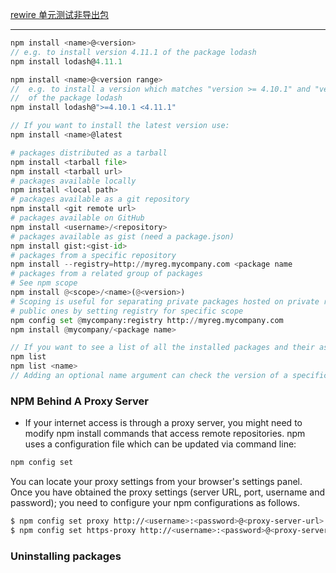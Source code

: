 <!--
 * @Author: wangyunbo
 * @Date: 2021-06-01 10:56:31
 * @LastEditors: wangyunbo
 * @LastEditTime: 2021-07-05 09:55:03
 * @Description: file content
 * @FilePath: \dayByday\npm\index.md
-->

[rewire 单元测试非导出包](https://www.npmjs.com/package/rewire)

------------------------------------

```js
npm install <name>@<version>
// e.g. to install version 4.11.1 of the package lodash
npm install lodash@4.11.1
```
```js
npm install <name>@<version range>
//  e.g. to install a version which matches "version >= 4.10.1" and "version < 4.11.1"
//  of the package lodash
npm install lodash@">=4.10.1 <4.11.1"

// If you want to install the latest version use:
npm install <name>@latest

```
```py
# packages distributed as a tarball
npm install <tarball file>
npm install <tarball url>
# packages available locally
npm install <local path>
# packages available as a git repository
npm install <git remote url>
# packages available on GitHub
npm install <username>/<repository>
# packages available as gist (need a package.json)
npm install gist:<gist-id>
# packages from a specific repository
npm install --registry=http://myreg.mycompany.com <package name
# packages from a related group of packages
# See npm scope
npm install @<scope>/<name>(@<version>)
# Scoping is useful for separating private packages hosted on private registry from
# public ones by setting registry for specific scope
npm config set @mycompany:registry http://myreg.mycompany.com
npm install @mycompany/<package name>
```

```js
// If you want to see a list of all the installed packages and their associated versions in the current workspace, use:
npm list
npm list <name>
// Adding an optional name argument can check the version of a specific package.
```

### NPM Behind A Proxy Server
- If your internet access is through a proxy server, you might need to modify npm install commands that access
remote repositories. npm uses a configuration file which can be updated via command line:
```bash
npm config set
```

You can locate your proxy settings from your browser's settings panel. Once you have obtained the proxy settings
(server URL, port, username and password); you need to configure your npm configurations as follows.
```bash
$ npm config set proxy http://<username>:<password>@<proxy-server-url>:<port>
$ npm config set https-proxy http://<username>:<password>@<proxy-server-url>:<port>
```

###  Uninstalling packages